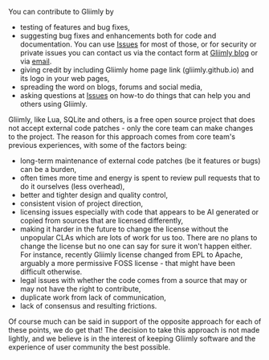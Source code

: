 You can contribute to Gliimly by 
* testing of features and bug fixes,
* suggesting bug fixes and enhancements both for code and documentation. You can use [Issues](https://github.com/gliimly/gliimly) for most of those, or for security or private issues you can contact us via the contact form at [Gliimly blog](https://gliimly.blogspot.com/) or via [email](mailto:gliimlang@gmail.com).
* giving credit by including Gliimly home page link (gliimly.github.io) and its logo in your web pages,
* spreading the word on blogs, forums and social media, 
* asking questions at [Issues](https://github.com/gliimly/gliimly) on how-to do things that can help you and others using Gliimly. 

Gliimly, like Lua, SQLite and others, is a free open source project that does not accept external code patches \- only the core team can make changes to the project. The reason for this approach comes from core team's previous experiences, with some of the factors being:
* long\-term maintenance of external code patches (be it features or bugs) can be a burden, 
* often times more time and energy is spent to review pull requests that to do it ourselves (less overhead), 
* better and tighter design and quality control, 
* consistent vision of project direction, 
* licensing issues especially with code that appears to be AI generated or copied from sources that are licensed differently, 
* making it harder in the future to change the license without the unpopular CLAs which are lots of work for us too. There are no plans to change the license but no one can say for sure it won't happen either. For instance, recently Gliimly license changed from EPL to Apache, arguably a more permissive FOSS license \- that might have been difficult otherwise.
* legal issues with whether the code comes from a source that may or may not have the right to contribute, 
* duplicate work from lack of communication, 
* lack of consensus and resulting frictions.

Of course much can be said in support of the opposite approach for each of these points, we do get that! The decision to take this approach is not made lightly, and we believe is in the interest of keeping Gliimly software and the experience of user community the best possible.


